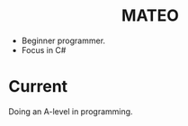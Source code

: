 
# <h1 align="center">MATEO</h1>
- Beginner programmer.
- Focus in C#
# Current
Doing an A-level in programming.

